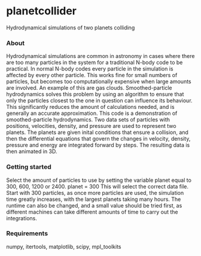 # planetcollider
Hydrodynamical simulations of two planets colliding

### About

Hydrodynamical simulations are common in astronomy in cases where there are too many particles in the system for a traditional N-body code to be practical. In normal N-body codes every particle in the simulation is affected by every other particle. This works fine for small numbers of particles, but becomes too computationally expensive when large amounts are involved. An example of this are gas clouds. Smoothed-particle hydrodynamics solves this problem by using an algorithm to ensure that only the particles closest to the one in question can influence its behaviour. This significantly reduces the amount of calculations needed, and is generally an accurate approximation. This code is a demonstration of smoothed-particle hydrodynamics. Two data sets of particles with positions, velocities, density, and pressure are used to represent two planets. The planets are given inital conditions that ensure a collision, and then the differential equations that govern the changes in velocity, density, pressure and energy are integrated forward by steps. The resulting data is then animated in 3D.

### Getting started

Select the amount of particles to use by setting the variable planet equal to 300, 600, 1200 or 2400.
    planet = 300
This will select the correct data file. Start with 300 particles, as once more particles are used, the simulation time greatly increases, with the largest planets taking many hours. The runtime can also be changed, and a small value should be tried first, as different machines can take different amounts of time to carry out the integrations.

### Requirements

numpy, itertools, matplotlib, scipy, mpl_toolkits
